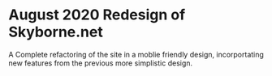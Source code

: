 # August 2020 Redesign of Skyborne.net
A Complete refactoring of the site in a moblie friendly design, incorportating new features from the previous more simplistic design.
